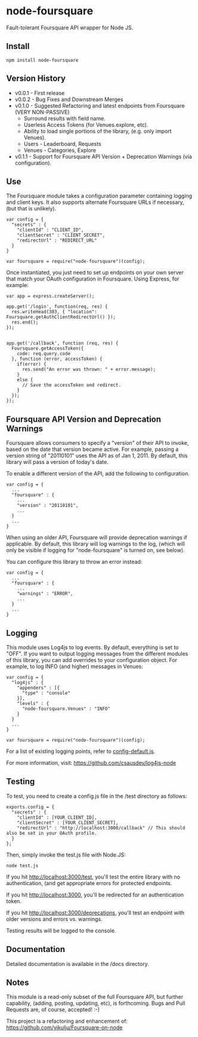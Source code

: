 node-foursquare
==================

Fault-tolerant Foursquare API wrapper for Node JS.


Install
-------

    npm install node-foursquare

Version History
---------------

*  v0.0.1 - First release
*  v0.0.2 - Bug Fixes and Downstream Merges
*  v0.1.0 - Suggested Refactoring and latest endpoints from Foursquare (VERY NON-PASSIVE)
    * Surround results with field name.
    * Userless Access Tokens (for Venues.explore, etc).
    * Ability to load single portions of the library, (e.g. only import Venues).
    * Users - Leaderboard, Requests
    * Venues - Categories, Explore
* v0.1.1 - Support for Foursquare API Version + Deprecation Warnings (via configuration).


Use
---

The Foursquare module takes a configuration parameter containing logging and client keys. It also supports alternate
Foursquare URLs if necessary, (but that is unlikely).

    var config = {
      "secrets" : {
        "clientId" : "CLIENT_ID",
        "clientSecret" : "CLIENT_SECRET",
        "redirectUrl" : "REDIRECT_URL"
      }
    }

    var foursquare = require("node-foursquare")(config);

Once instantiated, you just need to set up endpoints on your own server that match your OAuth configuration
in Foursquare.  Using Express, for example:

    var app = express.createServer();

    app.get('/login', function(req, res) {
      res.writeHead(303, { "location": Foursquare.getAuthClientRedirectUrl() });
      res.end();
    });


    app.get('/callback', function (req, res) {
      Foursquare.getAccessToken({
        code: req.query.code
      }, function (error, accessToken) {
        if(error) {
          res.send("An error was thrown: " + error.message);
        }
        else {
          // Save the accessToken and redirect.
        }
      });
    });

Foursquare API Version and Deprecation Warnings
-----------------------------------------------

Foursquare allows consumers to specify a "version" of their API to invoke, based on the date that version became active.
For example, passing a version string of "20110101" uses the API as of Jan 1, 2011.  By default, this library will pass
a version of today's date.

To enable a different version of the API, add the following to configuration.

    var config = {
      ...
      "foursquare" : {
        ...
        "version" : "20110101",
        ...
      }
      ...
    }

When using an older API, Foursquare will provide deprecation warnings if applicable. By default, this library will log
warnings to the log, (which will only be visible if logging for "node-foursquare" is turned on, see below).

You can configure this library to throw an error instead:

    var config = {
      ...
      "foursquare" : {
        ...
        "warnings" : "ERROR",
        ...
      }
      ...
    }


Logging
-------

This module uses Log4js to log events. By default, everything is set to "OFF". If you want to output logging messages
from the different modules of this library, you can add overrides to your configuration object.  For example, to log
INFO (and higher) messages in Venues:

    var config = {
      "log4js" : {
        "appenders" : [{
          "type" : "console"
        }],
        "levels" : {
          "node-foursquare.Venues" : "INFO"
        }
      }
      ...
    }

    var foursquare = require("node-foursquare")(config);

For a list of existing logging points, refer to [config-default.js](https://github.com/clintandrewhall/node-foursquare/blob/master/lib/config-default.js).

For more information, visit: https://github.com/csausdev/log4js-node

Testing
-------

To test, you need to create a config.js file in the /test directory as follows:

    exports.config = {
      "secrets" : {
        "clientId" : [YOUR_CLIENT_ID],
        "clientSecret" : [YOUR_CLIENT_SECRET],
        "redirectUrl" : "http://localhost:3000/callback" // This should also be set in your OAuth profile.
      }
    };

Then, simply invoke the test.js file with Node.JS:

    node test.js

If you hit [http://localhost:3000/test](http://localhost:3000/test), you'll test the entire library with no authentication, (and get appropriate
errors for protected endpoints.

If you hit [http://localhost:3000](http://localhost:3000), you'll be redirected for an authentication token.

If you hit [http://localhost:3000/deprecations](http://localhost:3000/deprecations), you'll test an endpoint with older versions and
errors vs. warnings.

Testing results will be logged to the console.

Documentation
-------------

Detailed documentation is available in the /docs directory.

Notes
-----

This module is a read-only subset of the full Foursquare API, but further capability, (adding, posting, updating, etc),
is forthcoming. Bugs and Pull Requests are, of course, accepted! :-)

This project is a refactoring and enhancement of: https://github.com/yikulju/Foursquare-on-node